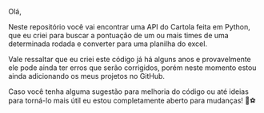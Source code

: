 Olá,

Neste repositório você vai encontrar uma API do Cartola feita em Python,
que eu criei para buscar a pontuação de um ou mais times de uma determinada rodada e converter para uma planilha do excel.

Vale ressaltar que eu criei este código já há alguns anos e provavelmente ele pode ainda ter erros que serão corrigidos,
porém neste momento estou ainda adicionando os meus projetos no GitHub.

Caso você tenha alguma sugestão para melhoria do código ou até ideias para torná-lo mais útil eu estou completamente aberto para mudanças!
🎩⚽
